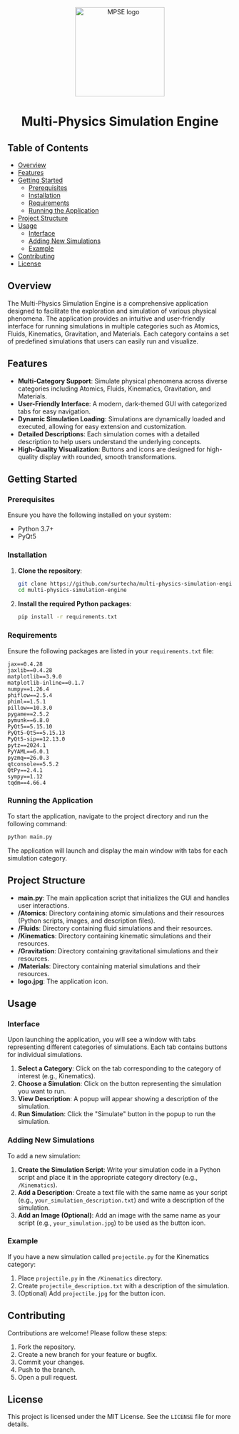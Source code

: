 <p align="center">
  <img src="https://github.com/surtecha/multi-physics-simulation-engine/assets/91011302/c01a2393-45a0-4ad7-8899-e883aeaa90bd" alt="MPSE logo" width="200" height="200"/>
</p>

<h1 align="center">Multi-Physics Simulation Engine</h1>

## Table of Contents

- [Overview](#overview)
- [Features](#features)
- [Getting Started](#getting-started)
    - [Prerequisites](#prerequisites)
    - [Installation](#installation)
    - [Requirements](#requirements)
    - [Running the Application](#running-the-application)
- [Project Structure](#project-structure)
- [Usage](#usage)
    - [Interface](#interface)
    - [Adding New Simulations](#adding-new-simulations)
    - [Example](#example)
- [Contributing](#contributing)
- [License](#license)

## Overview

The Multi-Physics Simulation Engine is a comprehensive application designed to facilitate the exploration and simulation of various physical phenomena. The application provides an intuitive and user-friendly interface for running simulations in multiple categories such as Atomics, Fluids, Kinematics, Gravitation, and Materials. Each category contains a set of predefined simulations that users can easily run and visualize.

## Features

- **Multi-Category Support**: Simulate physical phenomena across diverse categories including Atomics, Fluids, Kinematics, Gravitation, and Materials.
- **User-Friendly Interface**: A modern, dark-themed GUI with categorized tabs for easy navigation.
- **Dynamic Simulation Loading**: Simulations are dynamically loaded and executed, allowing for easy extension and customization.
- **Detailed Descriptions**: Each simulation comes with a detailed description to help users understand the underlying concepts.
- **High-Quality Visualization**: Buttons and icons are designed for high-quality display with rounded, smooth transformations.

## Getting Started

### Prerequisites

Ensure you have the following installed on your system:

- Python 3.7+
- PyQt5

### Installation

1. **Clone the repository**:
    ```sh
    git clone https://github.com/surtecha/multi-physics-simulation-engine.git
    cd multi-physics-simulation-engine
    ```

2. **Install the required Python packages**:
    ```sh
    pip install -r requirements.txt
    ```

### Requirements

Ensure the following packages are listed in your `requirements.txt` file:

```
jax==0.4.28
jaxlib==0.4.28
matplotlib==3.9.0
matplotlib-inline==0.1.7
numpy==1.26.4
phiflow==2.5.4
phiml==1.5.1
pillow==10.3.0
pygame==2.5.2
pymunk==6.8.0
PyQt5==5.15.10
PyQt5-Qt5==5.15.13
PyQt5-sip==12.13.0
pytz==2024.1
PyYAML==6.0.1
pyzmq==26.0.3
qtconsole==5.5.2
QtPy==2.4.1
sympy==1.12
tqdm==4.66.4
```

### Running the Application

To start the application, navigate to the project directory and run the following command:

```sh
python main.py
```

The application will launch and display the main window with tabs for each simulation category.

## Project Structure

- **main.py**: The main application script that initializes the GUI and handles user interactions.
- **/Atomics**: Directory containing atomic simulations and their resources (Python scripts, images, and description files).
- **/Fluids**: Directory containing fluid simulations and their resources.
- **/Kinematics**: Directory containing kinematic simulations and their resources.
- **/Gravitation**: Directory containing gravitational simulations and their resources.
- **/Materials**: Directory containing material simulations and their resources.
- **logo.jpg**: The application icon.

## Usage

### Interface

Upon launching the application, you will see a window with tabs representing different categories of simulations. Each tab contains buttons for individual simulations. 

1. **Select a Category**: Click on the tab corresponding to the category of interest (e.g., Kinematics).
2. **Choose a Simulation**: Click on the button representing the simulation you want to run.
3. **View Description**: A popup will appear showing a description of the simulation. 
4. **Run Simulation**: Click the "Simulate" button in the popup to run the simulation.

### Adding New Simulations

To add a new simulation:

1. **Create the Simulation Script**: Write your simulation code in a Python script and place it in the appropriate category directory (e.g., `/Kinematics`).
2. **Add a Description**: Create a text file with the same name as your script (e.g., `your_simulation_description.txt`) and write a description of the simulation.
3. **Add an Image (Optional)**: Add an image with the same name as your script (e.g., `your_simulation.jpg`) to be used as the button icon.

### Example

If you have a new simulation called `projectile.py` for the Kinematics category:

1. Place `projectile.py` in the `/Kinematics` directory.
2. Create `projectile_description.txt` with a description of the simulation.
3. (Optional) Add `projectile.jpg` for the button icon.

## Contributing

Contributions are welcome! Please follow these steps:

1. Fork the repository.
2. Create a new branch for your feature or bugfix.
3. Commit your changes.
4. Push to the branch.
5. Open a pull request.

## License

This project is licensed under the MIT License. See the `LICENSE` file for more details.
